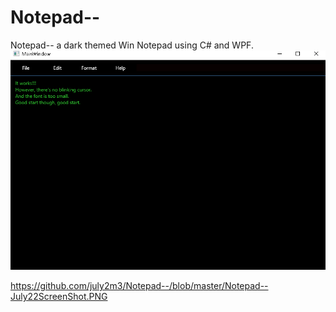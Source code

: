# Notepad--
Notepad-- a dark themed Win Notepad using C# and WPF.
![alt text](Notepad--July22ScreenShot.PNG)

https://github.com/july2m3/Notepad--/blob/master/Notepad--July22ScreenShot.PNG
